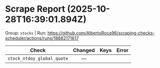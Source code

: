 # Scrape Report (2025-10-28T16:39:01.894Z)

Group: `stocks`  |  Run: https://github.com/AlbertoRoca96/scraping-checks-scheduler/actions/runs/18882171617

| Check | Changed | Keys | Error |
|---|:---:|:--|:--|
| `stock_ntdoy_global_quote` | — |  |  |
